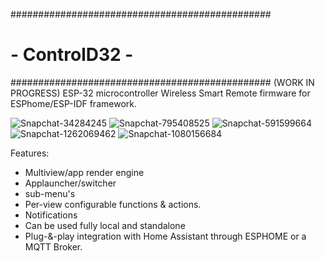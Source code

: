 ###############################################
#               - ControlD32 -                #
###############################################
(WORK IN PROGRESS)
ESP-32 microcontroller Wireless Smart Remote firmware for ESPhome/ESP-IDF framework.

![Snapchat-34284245](https://github.com/henriklud/ControlD32/assets/9981417/17363b4d-cac0-4c69-8c36-06ba419c5b30)
![Snapchat-795408525](https://github.com/henriklud/ControlD32/assets/9981417/ebe6b22c-04fd-4058-b60d-650c1a2c085a)
![Snapchat-591599664](https://github.com/henriklud/ControlD32/assets/9981417/535a7e16-52be-419a-a076-0eec3268b010)
![Snapchat-1262069462](https://github.com/henriklud/ControlD32/assets/9981417/ccc958cf-8bba-4bd5-9031-fd2525ce8a34)
![Snapchat-1080156684](https://github.com/henriklud/ControlD32/assets/9981417/d7f28e99-ea3b-4794-b90c-1a6c07291eec)


Features:
* Multiview/app render engine
* Applauncher/switcher
* sub-menu's
* Per-view configurable functions & actions.
* Notifications
* Can be used fully local and standalone
* Plug-&-play integration with Home Assistant through ESPHOME or a MQTT Broker.
